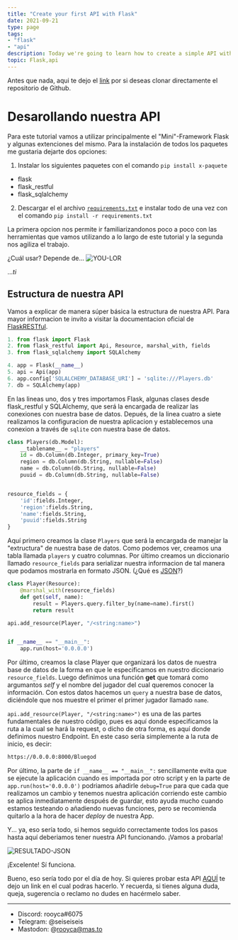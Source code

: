 ```yaml
---
title: "Create your first API with Flask"
date: 2021-09-21
type: page
tags: 
- "flask"
- "api"
description: Today we're going to learn how to create a simple API with Flask. At first glance, this may seem like a complex project, but once we get started, we realize it's actually the opposite - very straightforward and fun to do. So I invite you to get your IDE ready and let's get started
topic: Flask,api
---
```


Antes que nada, aqui te dejo el [link](https://github.com/Rooyca/API-LoRFinder) por si deseas clonar directamente el repositorio de Github.

# Desarollando nuestra API 

Para este tutorial vamos a utilizar principalmente el "Mini"-Framework Flask y algunas extenciones del mismo. Para la instalación de todos los paquetes me gustaria dejarte dos opciones:
1. Instalar los siguientes paquetes con el comando `pip install x-paquete` 
- flask
- flask_restful
- flask_sqlalchemy

2. Descargar el el archivo [`requirements.txt`](https://github.com/Rooyca/API-LoRFinder/blob/main/requirements.txt) e instalar todo de una vez con el comando `pip install -r requirements.txt`

La primera opcion nos permite ir familiarizandonos poco a poco con las herramientas que vamos utilizando a lo largo de este tutorial y la segunda nos agiliza el trabajo. 

¿Cuál usar? Depende de... 
![YOU-LOR](https://res.cloudinary.com/rooyca/image/upload/v1632278025/Blog/Imgs/Website%20and%20Api%20with%20Flask%20%28LoR%29/lor_gi6hgv.jpg)

...*ti*


## Estructura de nuestra API

Vamos a explicar de manera súper básica la estructura de nuestra API. Para mayor informacion te invito a visitar la documentacion oficial de [FlaskRESTful](https://flask-restful.readthedocs.io/en/latest/). 

``` python
1. from flask import Flask
2. from flask_restful import Api, Resource, marshal_with, fields
3. from flask_sqlalchemy import SQLAlchemy

4. app = Flask(__name__)
5. api = Api(app)
6. app.config['SQLALCHEMY_DATABASE_URI'] = 'sqlite:///Players.db'
7. db = SQLAlchemy(app)
```

En las lineas uno, dos y tres importamos Flask, algunas clases desde flask_restful y SQLAlchemy, que será la encargada de realizar las conexiones con nuestra base de datos. Depués, de la linea cuatro a siete realizamos la configuracion de nuestra aplicacion y establecemos una conexion a través de `sqlite` con nuestra base de datos.

```python
class Players(db.Model):
    __tablename__ = "players"
    id = db.Column(db.Integer, primary_key=True)
    region = db.Column(db.String, nullable=False)
    name = db.Column(db.String, nullable=False)
    puuid = db.Column(db.String, nullable=False)


resource_fields = {
    'id':fields.Integer,
    'region':fields.String,
    'name':fields.String,
    'puuid':fields.String
}
```
Aquí primero creamos la clase `Players` que será la encargada de manejar la "extructura" de nuestra base de datos. Como podemos ver, creamos una tabla llamada `players` y cuatro columnas. Por último creamos un diccionario llamado `resource_fields` para serializar nuestra informacion de tal manera que podamos mostrarla en formato JSON. (¿Qué es [JSON](https://es.wikipedia.org/wiki/JSON)?)

```python
class Player(Resource):
    @marshal_with(resource_fields)
    def get(self, name):
        result = Players.query.filter_by(name=name).first()
        return result

api.add_resource(Player, "/<string:name>")


if __name__ == "__main__":
    app.run(host='0.0.0.0')
```
Por último, creamos la clase Player que organizará los datos de nuestra base de datos de la forma en que le especificamos en nuestro diccionario `resource_fields`. Luego definimos una función **get** que tomará como argumantos *self* y el nombre del jugador del cual queremos conocer la información. Con estos datos hacemos un `query` a nuestra base de datos, diciéndole que nos muestre el primer el primer jugador llamado `name`. 

`api.add_resource(Player, "/<string:name>")` es una de las partes fundamentales de nuestro código, pues es aquí donde especificamos la ruta a la cual se hará la request, o dicho de otra forma, es aquí donde definimos nuestro Endpoint. En este caso sería simplemente a la ruta de inicio, es decir:

```bash
https://0.0.0.0:8000/Bluegod
```
Por último, la parte de `if __name__ == "__main__":` sencillamente evita que se ejecute la aplicación cuando es importada por otro script y en la parte de `app.run(host='0.0.0.0')` podriamos añadirle `debug=True` para que cada que realizamos un cambio y tenemos nuestra aplicación corriendo este cambio se aplica inmediatamente después de guardar, esto ayuda mucho cuando estamos testeando o añadiendo nuevas funciones, pero se recomienda quitarlo a la hora de hacer *deploy* de nuestra App.

Y... ya, eso sería todo, si hemos seguido correctamente todos los pasos hasta aquí deberiamos tener nuestra API funcionando. ¡Vamos a probarla! 

![RESULTADO-JSON](https://res.cloudinary.com/rooyca/image/upload/v1632289004/Blog/Imgs/Website%20and%20Api%20with%20Flask%20%28LoR%29/json_vvz4hc.png)

¡Excelente! Sí funciona. 

Bueno, eso sería todo por el día de hoy. Si quieres probar esta API [AQUÍ](https://lor-finder.herokuapp.com/) te dejo un link en el cual podras hacerlo. Y recuerda, si tienes alguna duda, queja, sugerencia o reclamo no dudes en hacérmelo saber.

---

-    Discord: rooyca#6075
-    Telegram: @seiseiseis
-	 Mastodon: @rooyca@mas.to
